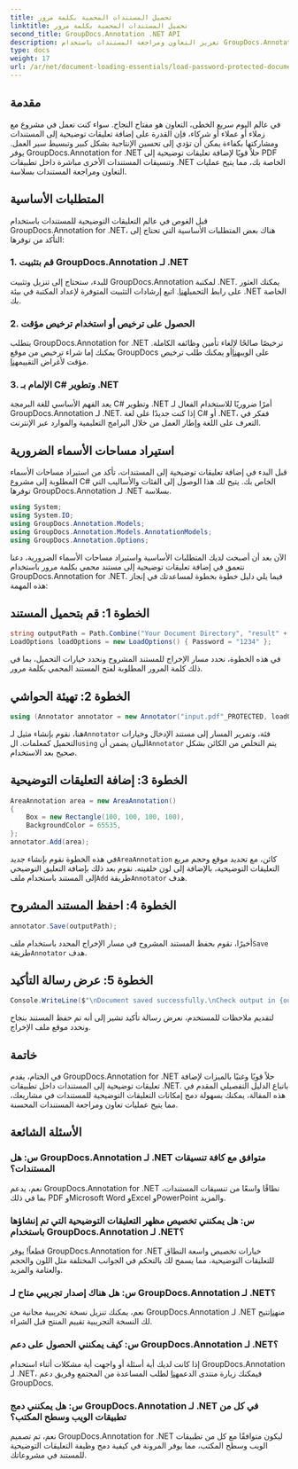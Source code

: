 ```yaml
---
title: تحميل المستندات المحمية بكلمة مرور
linktitle: تحميل المستندات المحمية بكلمة مرور
second_title: GroupDocs.Annotation .NET API
description: تعزيز التعاون ومراجعة المستندات باستخدام GroupDocs.Annotation لـ .NET. قم بإضافة تعليقات توضيحية إلى ملف PDF والمزيد بسلاسة أكبر في تطبيقات .NET الخاصة بك.
type: docs
weight: 17
url: /ar/net/document-loading-essentials/load-password-protected-documents/
---
```

## مقدمة
في عالم اليوم سريع الخطى، التعاون هو مفتاح النجاح. سواء كنت تعمل في مشروع مع زملاء أو عملاء أو شركاء، فإن القدرة على إضافة تعليقات توضيحية إلى المستندات ومشاركتها بكفاءة يمكن أن تؤدي إلى تحسين الإنتاجية بشكل كبير وتبسيط سير العمل. يوفر GroupDocs.Annotation for .NET حلاً قويًا لإضافة تعليقات توضيحية إلى PDF وتنسيقات المستندات الأخرى مباشرة داخل تطبيقات .NET الخاصة بك، مما يتيح عمليات التعاون ومراجعة المستندات بسلاسة.
## المتطلبات الأساسية
قبل الغوص في عالم التعليقات التوضيحية للمستندات باستخدام GroupDocs.Annotation for .NET، هناك بعض المتطلبات الأساسية التي تحتاج إلى التأكد من توفرها:
### 1. قم بتثبيت GroupDocs.Annotation لـ .NET
 للبدء، ستحتاج إلى تنزيل وتثبيت GroupDocs.Annotation لمكتبة .NET. يمكنك العثور على رابط التحميل[هنا](https://releases.groupdocs.com/annotation/net/). اتبع إرشادات التثبيت المتوفرة لإعداد المكتبة في بيئة .NET الخاصة بك.
### 2. الحصول على ترخيص أو استخدام ترخيص مؤقت
 يتطلب GroupDocs.Annotation for .NET ترخيصًا صالحًا لإلغاء تأمين وظائفه الكاملة. يمكنك إما شراء ترخيص من موقع GroupDocs على الويب[هنا](https://purchase.groupdocs.com/buy)أو يمكنك طلب ترخيص مؤقت لأغراض التقييم[هنا](https://purchase.groupdocs.com/temporary-license/).
### 3. الإلمام بـ C# وتطوير .NET
يعد الفهم الأساسي للغة البرمجة C# وتطوير .NET أمرًا ضروريًا للاستخدام الفعال لـ GroupDocs.Annotation لـ .NET. إذا كنت جديدًا على لغة C# أو .NET، ففكر في التعرف على اللغة وإطار العمل من خلال البرامج التعليمية والموارد عبر الإنترنت.

## استيراد مساحات الأسماء الضرورية
قبل البدء في إضافة تعليقات توضيحية إلى المستندات، تأكد من استيراد مساحات الأسماء المطلوبة إلى مشروع C# الخاص بك. يتيح لك هذا الوصول إلى الفئات والأساليب التي توفرها GroupDocs.Annotation لـ .NET بسلاسة.
```csharp
using System;
using System.IO;
using GroupDocs.Annotation.Models;
using GroupDocs.Annotation.Models.AnnotationModels;
using GroupDocs.Annotation.Options;
```

الآن بعد أن أصبحت لديك المتطلبات الأساسية واستيراد مساحات الأسماء الضرورية، دعنا نتعمق في إضافة تعليقات توضيحية إلى مستند محمي بكلمة مرور باستخدام GroupDocs.Annotation for .NET. فيما يلي دليل خطوة بخطوة لمساعدتك في إنجاز هذه المهمة:
## الخطوة 1: قم بتحميل المستند
```csharp
string outputPath = Path.Combine("Your Document Directory", "result" + Path.GetExtension("input.pdf"));
LoadOptions loadOptions = new LoadOptions() { Password = "1234" };
```
في هذه الخطوة، نحدد مسار الإخراج للمستند المشروح ونحدد خيارات التحميل، بما في ذلك كلمة المرور المطلوبة لفتح المستند المحمي بكلمة مرور.
## الخطوة 2: تهيئة الحواشي
```csharp
using (Annotator annotator = new Annotator("input.pdf"_PROTECTED, loadOptions))
```
 هنا، نقوم بإنشاء مثيل لـ`Annotator` فئة، وتمرير المسار إلى مستند الإدخال وخيارات التحميل كمعلمات. ال`using` البيان يضمن أن`Annotator` يتم التخلص من الكائن بشكل صحيح بعد الاستخدام.
## الخطوة 3: إضافة التعليقات التوضيحية
```csharp
AreaAnnotation area = new AreaAnnotation()
{
    Box = new Rectangle(100, 100, 100, 100),
    BackgroundColor = 65535,
};
annotator.Add(area);
```
 في هذه الخطوة نقوم بإنشاء جديد`AreaAnnotation` كائن، مع تحديد موقع وحجم مربع التعليقات التوضيحية، بالإضافة إلى لون خلفيته. نقوم بعد ذلك بإضافة التعليق التوضيحي إلى المستند باستخدام ملف`Add` طريقة`Annotator` هدف.
## الخطوة 4: احفظ المستند المشروح
```csharp
annotator.Save(outputPath);
```
 أخيرًا، نقوم بحفظ المستند المشروح في مسار الإخراج المحدد باستخدام ملف`Save` طريقة`Annotator` هدف.
## الخطوة 5: عرض رسالة التأكيد
```csharp
Console.WriteLine($"\nDocument saved successfully.\nCheck output in {outputPath}.");
```
لتقديم ملاحظات للمستخدم، نعرض رسالة تأكيد تشير إلى أنه تم حفظ المستند بنجاح ونحدد موقع ملف الإخراج.

## خاتمة
في الختام، يقدم GroupDocs.Annotation for .NET حلاً قويًا وغنيًا بالميزات لإضافة تعليقات توضيحية إلى المستندات داخل تطبيقات .NET. باتباع الدليل التفصيلي المقدم في هذه المقالة، يمكنك بسهولة دمج إمكانات التعليقات التوضيحية للمستندات في مشاريعك، مما يتيح عمليات تعاون ومراجعة المستندات المحسنة.
## الأسئلة الشائعة
### س: هل GroupDocs.Annotation لـ .NET متوافق مع كافة تنسيقات المستندات؟
نعم، يدعم GroupDocs.Annotation for .NET نطاقًا واسعًا من تنسيقات المستندات، بما في ذلك PDF وMicrosoft Word وExcel وPowerPoint والمزيد.
### س: هل يمكنني تخصيص مظهر التعليقات التوضيحية التي تم إنشاؤها باستخدام GroupDocs.Annotation لـ .NET؟
قطعاً! يوفر GroupDocs.Annotation for .NET خيارات تخصيص واسعة النطاق للتعليقات التوضيحية، مما يسمح لك بالتحكم في الجوانب المختلفة مثل اللون والحجم والعتامة والمزيد.
### س: هل هناك إصدار تجريبي متاح لـ GroupDocs.Annotation لـ .NET؟
 نعم، يمكنك تنزيل نسخة تجريبية مجانية من GroupDocs.Annotation لـ .NET من[هنا](https://releases.groupdocs.com/)تتيح لك النسخة التجريبية تقييم المنتج قبل الشراء.
### س: كيف يمكنني الحصول على دعم GroupDocs.Annotation لـ .NET؟
 إذا كانت لديك أية أسئلة أو واجهت أية مشكلات أثناء استخدام GroupDocs.Annotation لـ .NET، فيمكنك زيارة منتدى الدعم[هنا](https://forum.groupdocs.com/c/annotation/10) لطلب المساعدة من المجتمع وفريق دعم GroupDocs.
### س: هل يمكنني دمج GroupDocs.Annotation لـ .NET في كل من تطبيقات الويب وسطح المكتب؟
نعم، تم تصميم GroupDocs.Annotation for .NET ليكون متوافقًا مع كل من تطبيقات الويب وسطح المكتب، مما يوفر المرونة في كيفية دمج وظيفة التعليقات التوضيحية للمستند في مشروعاتك.